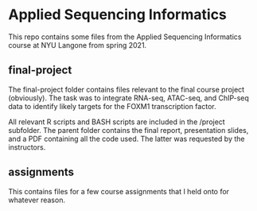 # Applied Sequencing Informatics

This repo contains some files from the Applied Sequencing Informatics course at NYU Langone from spring 2021. 

## final-project

The final-project folder contains files 
relevant to the final course project (obviously). The task was to integrate RNA-seq, ATAC-seq, and ChIP-seq data to identify likely targets for the 
FOXM1 transcription factor.

All relevant R scripts and BASH scripts are included in the /project subfolder. The parent folder contains the final report, presentation slides, and a PDF containing all the code used. The latter was requested by the instructors. 

## assignments

This contains files for a few course assignments that I held onto for whatever reason.
